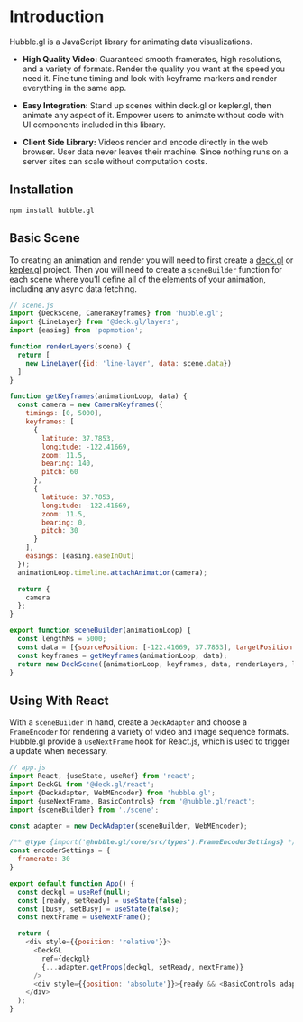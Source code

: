 # Introduction

Hubble.gl is a JavaScript library for animating data visualizations.

- **High Quality Video:** Guaranteed smooth framerates, high resolutions, and a variety of formats. Render the quality you want at the speed you need it. Fine tune timing and look with keyframe markers and render everything in the same app.

- **Easy Integration:** Stand up scenes within deck.gl or kepler.gl, then animate any aspect of it. Empower users to animate without code with UI components included in this library.

- **Client Side Library:** Videos render and encode directly in the web browser. User data never leaves their machine. Since nothing runs on a server sites can scale without computation costs.

## Installation

```
npm install hubble.gl
```

## Basic Scene

To creating an animation and render you will need to first create a [deck.gl](https://deck.gl/#/documentation/getting-started/installation) or [kepler.gl](https://docs.kepler.gl/#basic-usage) project. Then you will need to create a `sceneBuilder` function for each scene where you'll define all of the elements of your animation, including any async data fetching.

```js
// scene.js
import {DeckScene, CameraKeyframes} from 'hubble.gl';
import {LineLayer} from '@deck.gl/layers';
import {easing} from 'popmotion';

function renderLayers(scene) {
  return [
    new LineLayer({id: 'line-layer', data: scene.data})
  ]
}

function getKeyframes(animationLoop, data) {
  const camera = new CameraKeyframes({
    timings: [0, 5000],
    keyframes: [
      {
        latitude: 37.7853,
        longitude: -122.41669,
        zoom: 11.5,
        bearing: 140,
        pitch: 60
      },
      {
        latitude: 37.7853,
        longitude: -122.41669,
        zoom: 11.5,
        bearing: 0,
        pitch: 30
      }
    ],
    easings: [easing.easeInOut]
  });
  animationLoop.timeline.attachAnimation(camera);

  return {
    camera
  };
}

export function sceneBuilder(animationLoop) {
  const lengthMs = 5000;
  const data = [{sourcePosition: [-122.41669, 37.7853], targetPosition: [-122.41669, 37.781]}];
  const keyframes = getKeyframes(animationLoop, data);
  return new DeckScene({animationLoop, keyframes, data, renderLayers, lengthMs, width: 1920, height: 1080});
}
```

## Using With React

With a `sceneBuilder` in hand, create a `DeckAdapter` and choose a `FrameEncoder` for rendering a variety of video and image sequence formats. Hubble.gl provide a `useNextFrame` hook for React.js, which is used to trigger a update when necessary.

```js
// app.js
import React, {useState, useRef} from 'react';
import DeckGL from '@deck.gl/react';
import {DeckAdapter, WebMEncoder} from 'hubble.gl';
import {useNextFrame, BasicControls} from '@hubble.gl/react';
import {sceneBuilder} from './scene';

const adapter = new DeckAdapter(sceneBuilder, WebMEncoder);

/** @type {import('@hubble.gl/core/src/types').FrameEncoderSettings} */
const encoderSettings = {
  framerate: 30
}

export default function App() {
  const deckgl = useRef(null);
  const [ready, setReady] = useState(false);
  const [busy, setBusy] = useState(false);
  const nextFrame = useNextFrame();

  return (
    <div style={{position: 'relative'}}>
      <DeckGL
        ref={deckgl}
        {...adapter.getProps(deckgl, setReady, nextFrame)}
      />
      <div style={{position: 'absolute'}}>{ready && <BasicControls adapter={adapter} busy={busy} setBusy={setBusy} encoderSettings={encoderSettings}/>}</div>
    </div>
  );
}
```


